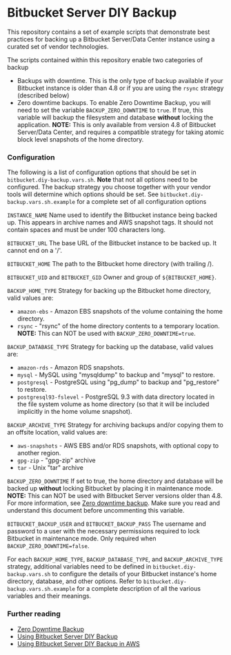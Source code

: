 # Bitbucket Server DIY Backup #

This repository contains a set of example scripts that demonstrate best practices for backing up a Bitbucket Server/Data Center instance using a curated set of vendor technologies.

The scripts contained within this repository enable two categories of backup

* Backups with downtime. This is the only type of backup available if your Bitbucket instance is older than 4.8 or if you
are using the ``rsync`` strategy (described below)
* Zero downtime backups. To enable Zero Downtime Backup, you will need to set the variable `BACKUP_ZERO_DOWNTIME` to `true`.
If true, this variable will backup the filesystem and database **without** locking the application. **NOTE:** This is
only available from version 4.8 of Bitbucket Server/Data Center, and requires a compatible strategy for taking atomic
block level snapshots of the home directory.

### Configuration ####

The following is a list of configuration options that should be set in `bitbucket.diy-backup.vars.sh`. **Note** that not
 all options need to be configured. The backup strategy you choose together with your vendor tools will determine
 which options should be set. See `bitbucket.diy-backup.vars.sh.example` for a complete set of all configuration options

`INSTANCE_NAME` Name used to identify the Bitbucket instance being backed up. This appears in archive names and AWS
snapshot tags. It should not contain spaces and must be under 100 characters long.

`BITBUCKET_URL` The base URL of the Bitbucket instance to be backed up. It cannot end on a '/'.

`BITBUCKET_HOME` The path to the Bitbucket home directory (with trailing /).

`BITBUCKET_UID` and `BITBUCKET_GID` Owner and group of `${BITBUCKET_HOME}`.

`BACKUP_HOME_TYPE` Strategy for backing up the Bitbucket home directory, valid values are:

* `amazon-ebs`          - Amazon EBS snapshots of the volume containing the home directory.
* `rsync`               - "rsync" of the home directory contents to a temporary location. **NOTE:** This can NOT be used
                           with `BACKUP_ZERO_DOWNTIME=true`.

`BACKUP_DATABASE_TYPE` Strategy for backing up the database, valid values are:

* `amazon-rds`           - Amazon RDS snapshots.
* `mysql`                - MySQL using "mysqldump" to backup and "mysql" to restore.
* `postgresql`           - PostgreSQL using "pg_dump" to backup and "pg_restore" to restore.
* `postgresql93-fslevel` - PostgreSQL 9.3 with data directory located in the file system volume as home directory (so
                            that it will be included implicitly in the home volume snapshot).

`BACKUP_ARCHIVE_TYPE`  Strategy for archiving backups and/or copying them to an offsite location, valid values are:

* `aws-snapshots`        - AWS EBS and/or RDS snapshots, with optional copy to another region.
* `gpg-zip`              - "gpg-zip" archive
* `tar`                  - Unix "tar" archive

`BACKUP_ZERO_DOWNTIME` If set to true, the home directory and database will be backed up **without** locking Bitbucket
by placing it in maintenance mode. **NOTE:** This can NOT be used with Bitbucket Server versions older than 4.8. For
more information, see [Zero downtime backup](https://confluence.atlassian.com/display/BitbucketServer/Using+Bitbucket+Zero+Downtime+Backup).
Make sure you read and understand this document before uncommenting this variable.

`BITBUCKET_BACKUP_USER` and `BITBUCKET_BACKUP_PASS` The username and password to a user with the necessary permissions
required to lock Bitbucket in maintenance mode. Only required when `BACKUP_ZERO_DOWNTIME=false`.

For each `BACKUP_HOME_TYPE`, `BACKUP_DATABASE_TYPE`, and `BACKUP_ARCHIVE_TYPE` strategy,
additional variables need to be defined in `bitbucket.diy-backup.vars.sh` to configure the
details of your Bitbucket instance's home directory, database, and other options.  Refer
to `bitbucket.diy-backup.vars.sh.example` for a complete description of all the various
variables and their meanings.

### Further reading ###
* [Zero Downtime Backup](https://confluence.atlassian.com/display/BitbucketServer/Using+Bitbucket+Data+Center+Zero+Downtime+Backup)
* [Using Bitbucket Server DIY Backup](https://confluence.atlassian.com/display/BitbucketServer/Using+Bitbucket+Server+DIY+Backup)
* [Using Bitbucket Server DIY Backup in AWS](https://confluence.atlassian.com/display/BitbucketServer/Using+Bitbucket+Server+DIY+Backup+in+AWS)
